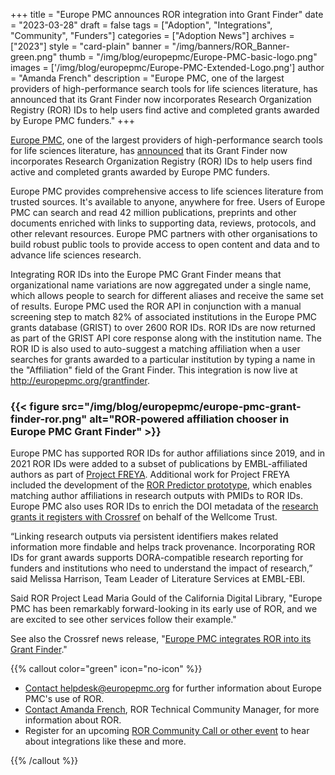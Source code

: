 +++ 
title = "Europe PMC announces ROR integration into Grant Finder" 
date = "2023-03-28" 
draft = false 
tags = ["Adoption", "Integrations", "Community", "Funders"] 
categories = ["Adoption News"] 
archives = ["2023"]
style = "card-plain" 
banner = "/img/banners/ROR_Banner-green.png"
thumb = "/img/blog/europepmc/Europe-PMC-basic-logo.png" 
images = ['/img/blog/europepmc/Europe-PMC-Extended-Logo.png']
author = "Amanda French" 
description = "Europe PMC, one of the largest providers of high-performance search tools for life sciences literature, has announced that its Grant Finder now incorporates Research Organization Registry (ROR) IDs to help users find active and completed grants awarded by Europe PMC funders."
+++ 

[Europe PMC](https://europepmc.org/), one of the largest providers of high-performance search tools for life sciences literature, has [announced](http://blog.europepmc.org/2023/03/improved-affiliation-search-for-grants.html) that its Grant Finder now incorporates Research Organization Registry (ROR) IDs to help users find active and completed grants awarded by Europe PMC funders.

Europe PMC provides comprehensive access to life sciences literature from trusted sources. It's available to anyone, anywhere for free. Users of Europe PMC can search and read 42 million publications, preprints and other documents enriched with links to supporting data, reviews, protocols, and other relevant resources. Europe PMC partners with other organisations to build robust public tools to provide access to open content and data and to advance life sciences research. 

Integrating ROR IDs into the Europe PMC Grant Finder means that organizational name variations are now aggregated under a single name, which allows people to search for different aliases and receive the same set of results. Europe PMC used the ROR API in conjunction with a manual screening step to match 82% of associated institutions in the Europe PMC grants database (GRIST) to over 2600 ROR IDs. ROR IDs are now returned as part of the GRIST API core response along with the institution name. The ROR ID is also used to auto-suggest a matching affiliation when a user searches for grants awarded to a particular institution by typing a name in the "Affiliation" field of the Grant Finder. This integration is now live at http://europepmc.org/grantfinder.

### {{< figure src="/img/blog/europepmc/europe-pmc-grant-finder-ror.png" alt="ROR-powered affiliation chooser in Europe PMC Grant Finder" >}} 

Europe PMC has supported ROR IDs for author affiliations since 2019, and in 2021 ROR IDs were added to a subset of publications by EMBL-affiliated authors as part of [Project FREYA](https://www.project-freya.eu/Plone/en). Additional work for Project FREYA included the development of the [ROR Predictor prototype](https://gitlab.ebi.ac.uk/literature-services/public-projects/ROR-proto-EMBL), which enables matching author affiliations in research outputs with PMIDs to ROR IDs. Europe PMC also uses ROR IDs to enrich the DOI metadata of the [research grants it registers with Crossref](https://www.crossref.org/community/grants/) on behalf of the Wellcome Trust. 

“Linking research outputs via persistent identifiers makes related information more findable and helps track provenance. Incorporating ROR IDs for grant awards supports DORA-compatible research reporting for funders and institutions who need to understand the impact of research,” said Melissa Harrison, Team Leader of Literature Services at EMBL-EBI.

Said ROR Project Lead Maria Gould of the California Digital Library, "Europe PMC has been remarkably forward-looking in its early use of ROR, and we are excited to see other services follow their example."

See also the Crossref news release, "[Europe PMC integrates ROR into its Grant Finder](https://www.eurekalert.org/news-releases/984137)." 


{{% callout color="green" icon="no-icon" %}} 

- [Contact helpdesk@europepmc.org](helpdesk@europepmc.org) for further information about Europe PMC's use of ROR.
- [Contact Amanda French](mailto:community@ror.org), ROR Technical Community Manager, for more information about ROR.
- Register for an upcoming [ROR Community Call or other event](/events) to hear about integrations like these and more.

{{% /callout %}} 

